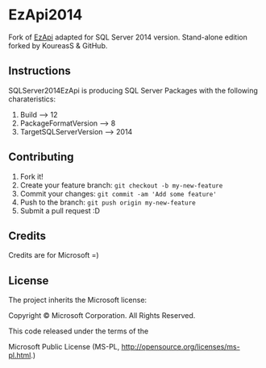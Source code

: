 # EzApi2014

Fork of [EzApi](http://sqlsrvintegrationsrv.codeplex.com/releases/view/21238) adapted for SQL Server 2014 version. Stand-alone edition forked by KoureasS & GitHub.

## Instructions
SQLServer2014EzApi is producing SQL Server Packages with the following charateristics:
1. Build --> 12
2. PackageFormatVersion --> 8
3. TargetSQLServerVersion --> 2014

## Contributing

1. Fork it!
2. Create your feature branch: `git checkout -b my-new-feature`
3. Commit your changes: `git commit -am 'Add some feature'`
4. Push to the branch: `git push origin my-new-feature`
5. Submit a pull request :D

## Credits

Credits are for Microsoft =)

## License

The project inherits the Microsoft license: 

Copyright © Microsoft Corporation.  All Rights Reserved.

This code released under the terms of the 

Microsoft Public License (MS-PL, http://opensource.org/licenses/ms-pl.html.)
